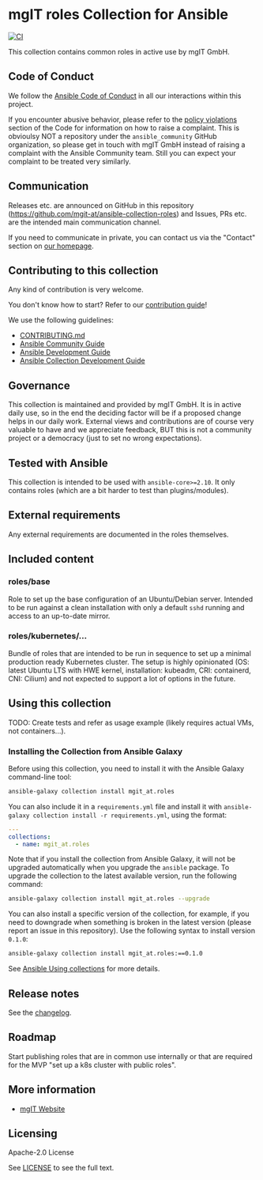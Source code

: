 # mgIT roles Collection for Ansible
[![CI](https://github.com/mgit-at/ansible-collection-roles/workflows/CI/badge.svg?event=push)](https://github.com/mgit-at/ansible-collection-roles/actions)

<!-- no Codecov (yet?) [![Codecov](https://img.shields.io/codecov/c/github/ansible-collections/REPONAMEHERE)](https://codecov.io/gh/ansible-collections/REPONAMEHERE) -->

This collection contains common roles in active use by mgIT GmbH.

## Code of Conduct

We follow the [Ansible Code of Conduct](https://docs.ansible.com/ansible/devel/community/code_of_conduct.html) in all our interactions within this project.

If you encounter abusive behavior, please refer to the [policy violations](https://docs.ansible.com/ansible/devel/community/code_of_conduct.html#policy-violations) section of the Code for information on how to raise a complaint.
This is obvioulsy NOT a repository under the `ansible_community` GitHub organization, so please get in touch with mgIT GmbH instead of raising a complaint with the Ansible Community team.
Still you can expect your complaint to be treated very similarly.

## Communication

Releases etc. are announced on GitHub in this repository (https://github.com/mgit-at/ansible-collection-roles) and Issues, PRs etc. are the intended main communication channel.

If you need to communicate in private, you can contact us via the "Contact" section on [our homepage](https://mgit.at/).

## Contributing to this collection

Any kind of contribution is very welcome.

You don't know how to start? Refer to our [contribution guide](CONTRIBUTING.md)!

We use the following guidelines:

* [CONTRIBUTING.md](CONTRIBUTING.md)
* [Ansible Community Guide](https://docs.ansible.com/ansible/latest/community/index.html)
* [Ansible Development Guide](https://docs.ansible.com/ansible/devel/dev_guide/index.html)
* [Ansible Collection Development Guide](https://docs.ansible.com/ansible/devel/dev_guide/developing_collections.html#contributing-to-collections)

## Governance

This collection is maintained and provided by mgIT GmbH.
It is in active daily use, so in the end the deciding factor will be if a proposed change helps in our daily work.
External views and contributions are of course very valuable to have and we appreciate feedback, BUT this is not a community project or a democracy (just to set no wrong expectations).

## Tested with Ansible

This collection is intended to be used with `ansible-core>=2.10`.
It only contains roles (which are a bit harder to test than plugins/modules).

## External requirements

Any external requirements are documented in the roles themselves.

## Included content

### roles/base

Role to set up the base configuration of an Ubuntu/Debian server.
Intended to be run against a clean installation with only a default `sshd` running and access to an up-to-date mirror.

### roles/kubernetes/...

Bundle of roles that are intended to be run in sequence to set up a minimal production ready Kubernetes cluster.
The setup is highly opinionated (OS: latest Ubuntu LTS with HWE kernel, installation: kubeadm, CRI: containerd, CNI: Cilium) and not expected to support a lot of options in the future.

## Using this collection

TODO: Create tests and refer as usage example (likely requires actual VMs, not containers...).

### Installing the Collection from Ansible Galaxy

Before using this collection, you need to install it with the Ansible Galaxy command-line tool:
```bash
ansible-galaxy collection install mgit_at.roles
```

You can also include it in a `requirements.yml` file and install it with `ansible-galaxy collection install -r requirements.yml`, using the format:
```yaml
---
collections:
  - name: mgit_at.roles
```

Note that if you install the collection from Ansible Galaxy, it will not be upgraded automatically when you upgrade the `ansible` package. To upgrade the collection to the latest available version, run the following command:
```bash
ansible-galaxy collection install mgit_at.roles --upgrade
```

You can also install a specific version of the collection, for example, if you need to downgrade when something is broken in the latest version (please report an issue in this repository). Use the following syntax to install version `0.1.0`:

```bash
ansible-galaxy collection install mgit_at.roles:==0.1.0
```

See [Ansible Using collections](https://docs.ansible.com/ansible/devel/user_guide/collections_using.html) for more details.

## Release notes

See the [changelog](https://github.com/ansible-collections/REPONAMEHERE/tree/main/CHANGELOG.rst).

## Roadmap

Start publishing roles that are in common use internally or that are required for the MVP "set up a k8s cluster with public roles".

## More information

<!-- List out where the user can find additional information, such as working group meeting times, slack/IRC channels, or documentation for the product this collection automates. At a minimum, link to: -->

- [mgIT Website](https://mgit.at/)
## Licensing

Apache-2.0 License

See [LICENSE](LICENSE) to see the full text.
